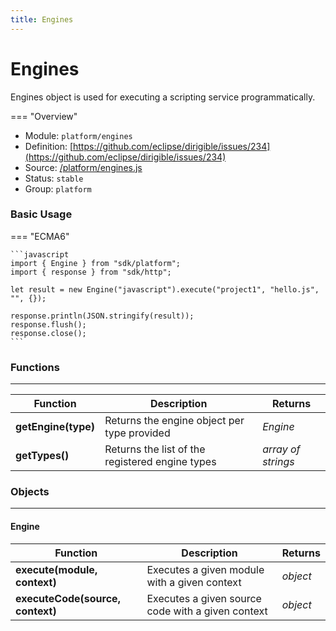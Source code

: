 ```yaml
---
title: Engines
---
```


Engines
===

Engines object is used for executing a scripting service programmatically.

=== "Overview"
- Module: `platform/engines`
- Definition: [https://github.com/eclipse/dirigible/issues/234](https://github.com/eclipse/dirigible/issues/234)
- Source: [/platform/engines.js](https://github.com/eclipse/dirigible/blob/master/components/api-platform/src/main/resources/META-INF/dirigible/platform/engines.js)
- Status: `stable`
- Group: `platform`

### Basic Usage

=== "ECMA6"

    ```javascript
    import { Engine } from "sdk/platform";
    import { response } from "sdk/http";

    let result = new Engine("javascript").execute("project1", "hello.js", "", {});

    response.println(JSON.stringify(result));
    response.flush();
    response.close();
    ```

<!-- === "CommonJS"

    ```javascript
    const engines = require("platform/engines");
    const response = require("http/response");

    let result = engines.getEngine("javascript").execute("project1/hello", {});

    response.println(JSON.stringify(result));
    response.flush();
    response.close();
    ``` -->


### Functions

---

Function     | Description | Returns
------------ | ----------- | --------
**getEngine(type)**   | Returns the engine object per type provided | *Engine*
**getTypes()**   | Returns the list of the registered engine types | *array of strings*

### Objects

---

#### Engine

Function     | Description | Returns
------------ | ----------- | --------
**execute(module, context)**   | Executes a given module with a given context | *object*
**executeCode(source, context)**   | Executes a given source code with a given context | *object*
